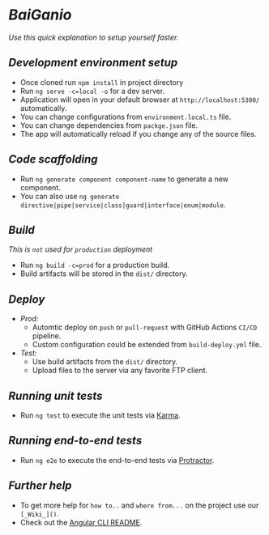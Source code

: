 # _BaiGanio_
_Use this quick explanation to setup yourself faster._
## _Development environment setup_
- Once cloned run `npm install` in project directory
- Run `ng serve -c=local -o` for a dev server. 
- Application will open in your default browser at `http://localhost:5300/` automatically. 
- You can change configurations from `environment.local.ts` file.
- You can change dependencies from `packge.json` file.
- The app will automatically reload if you change any of the source files.
## _Code scaffolding_
- Run `ng generate component component-name` to generate a new component. 
- You can also use `ng generate directive|pipe|service|class|guard|interface|enum|module`.
## _Build_
_This is `not` used for `production` deployment_
- Run `ng build -c=prod` for a production build.
- Build artifacts will be stored in the `dist/` directory. 
## _Deploy_
- _Prod:_
  - Automtic deploy on `push` or `pull-request` with GitHub Actions `CI/CD` pipeline.
  - Custom configuration could be extended from `build-deploy.yml` file. 
- _Test:_
  - Use build artifacts from the `dist/` directory. 
  - Upload files to the server via any favorite FTP client.
## _Running unit tests_
- Run `ng test` to execute the unit tests via [Karma](https://karma-runner.github.io).
## _Running end-to-end tests_
- Run `ng e2e` to execute the end-to-end tests via [Protractor](http://www.protractortest.org/).

## _Further help_
- To get more help for `how to..` and `where from...` on the project use our `[_Wiki_]()`.
- Check out the [Angular CLI README](https://github.com/angular/angular-cli/blob/master/README.md).
